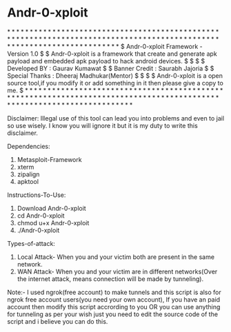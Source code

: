 # Andr-0-xploit

$***********************************************************************************************************************$
$ 					     Andr-0-xploit Framework - Version 1.0					$
$ Andr-0-xploit is a framework that create and generate apk payload and embedded apk payload to hack android devices.	$
$															$
$		Developed BY 	: Gaurav Kumawat									$
$		Banner Credit	: Saurabh Jajoria									$
$		Special Thanks	: Dheeraj Madhukar(Mentor)								$
$															$
$ Andr-0-xploit is a open source tool,if you modify it or add something in it then please give a copy to me.	     	$
$***********************************************************************************************************************$


Disclaimer:
Illegal use of this tool can lead you into problems and even to jail so use wisely. I know you will ignore it but it is my duty to write this disclaimer.


Dependencies:
1. Metasploit-Framework
2. xterm
3. zipalign
4. apktool


Instructions-To-Use:
1. Download Andr-0-xploit
2. cd Andr-0-xploit
3. chmod u+x Andr-0-xploit
4. ./Andr-0-xploit


Types-of-attack:
1. Local Attack- When you and your victim both are present in the same network.
2. WAN Attack- When you and your victim are in different networks(Over the internet attack, means connection will be made by tunneling).

Note:- I used ngrok(free account) to make tunnels and this script is also for ngrok free account users(you need your own account), If you have an paid account then modify this script accrording to you   OR   you can use anything for tunneling as per your wish just you need to edit the source code of the script and i believe you can do this.



